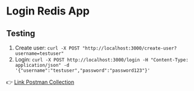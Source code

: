 # Login Redis App

## Testing

1. Create user: `curl -X POST "http://localhost:3000/create-user?username=testuser"`
2. Login: `curl -X POST http://localhost:3000/login -H "Content-Type: application/json" -d '{"username":"testuser","password":"password123"}'`

👉 [Link Postman Collection](https://web.postman.co/workspace/My-Workspace~5d9abfd2-d6c4-4b08-81b0-6ea048c5fbc9/collection/35986123-7ad20219-fc47-4f1d-8bd5-bb4633a35634?action=share&source=copy-link&creator=35986123)
